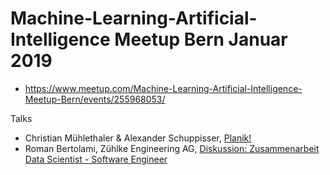 # Machine-Learning-Artificial-Intelligence Meetup Bern Januar 2019

- https://www.meetup.com/Machine-Learning-Artificial-Intelligence-Meetup-Bern/events/255968053/

Talks

- Christian Mühlethaler & Alexander Schuppisser, [Planik!](./Slides/)
- Roman Bertolami, Zühlke Engineering AG, [Diskussion: Zusammenarbeit Data Scientist - Software Engineer](./Slides/Engineer-Scientist.pdf)
